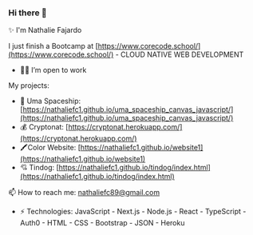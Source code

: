 ### Hi there 👋

✨  I'm Nathalie Fajardo

I just finish a Bootcamp at [https://www.corecode.school/](https://www.corecode.school/) - CLOUD NATIVE WEB DEVELOPMENT
-  👍🏼 I’m open to work

My projects: 

-    🚀 Uma Spaceship: [https://nathaliefc1.github.io/uma_spaceship_canvas_javascript/](https://nathaliefc1.github.io/uma_spaceship_canvas_javascript/)
-    💰 Cryptonat: [https://cryptonat.herokuapp.com/](https://cryptonat.herokuapp.com/)
-    🖍️Color Website: [https://nathaliefc1.github.io/website1](https://nathaliefc1.github.io/website1)
-    💘 Tindog: [https://nathaliefc1.github.io/tindog/index.html](https://nathaliefc1.github.io/tindog/index.html)


📫 How to reach me: nathaliefc89@gmail.com 
- ⚡ Technologies: 
JavaScript - Next.js - Node.js - React - TypeScript - Auth0 - HTML - CSS - Bootstrap - JSON - Heroku
